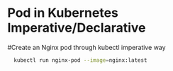# Pod in Kubernetes Imperative/Declarative
#Create an Nginx pod through kubectl imperative way
```sh
  kubectl run nginx-pod --image=nginx:latest
```
